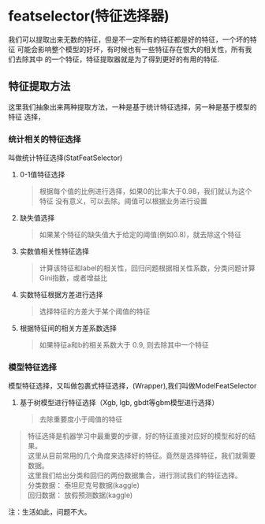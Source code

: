 # featselector(特征选择器)
我们可以提取出来无数的特征，但是不一定所有的特征都是好的特征，一个坏的特征
可能会影响整个模型的好坏，有时候也有一些特征存在恨大的相关性，所有我们去除其中
的一个特征，特征提取器就是为了得到更好的有用的特征.
## 特征提取方法
这里我们抽象出来两种提取方法，一种是基于统计特征选择，另一种是基于模型的特征
选择，
### 统计相关的特征选择
叫做统计特征选择(StatFeatSelector)
1. 0-1值特征选择
    > 根据每个值的比例进行选择，如果0的比率大于0.98，我们就认为这个特征
    没有意义，可以去除。阈值可以根据业务进行设置
2. 缺失值选择
    > 如果某个特征的缺失值大于给定的阈值(例如0.8)，就去除这个特征
3. 实数值相关性特征选择
    > 计算该特征和label的相关性，回归问题根据相关性系数，分类问题计算
    Gini指数，或者增益比
4. 实数特征根据方差进行选择
    > 选择特征的方差大于某个阈值的特征
5. 根据特征间的相关方差系数选择
    > 如果特征a和b的相关系数大于 0.9, 则去除其中一个特征

### 模型特征选择
模型特征选择，又叫做包裹式特征选择，(Wrapper),我们叫做ModelFeatSelector
1. 基于树模型进行特征选择（Xgb, lgb, gbdt等gbm模型进行选择）
    > 去除重要度小于阈值的特征 


> 特征选择是机器学习中最重要的步骤，好的特征直接对应好的模型和好的结果。  
这里从目前常用的几个角度来选择好的特征。竟然是选择特征，我们就需要数据。    
这里我们给出分类和回归的两份数据集合，进行测试我们的特征选择。  
分类数据： 泰坦尼克号数据(kaggle)       
回归数据： 放假预测数据(kaggle)    





注：生活如此，问题不大。
